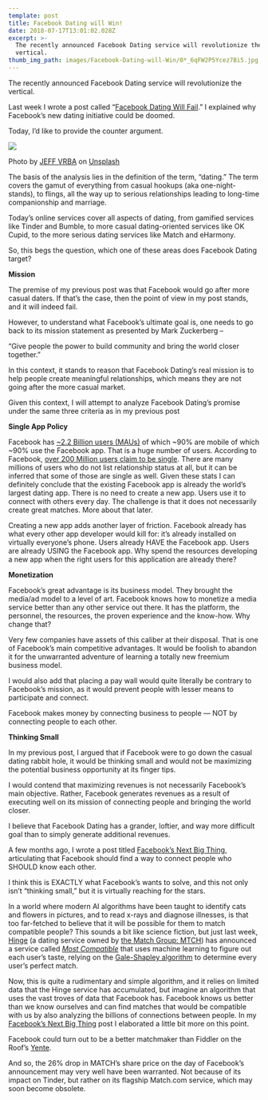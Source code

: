```yaml
---
template: post
title: Facebook Dating will Win!
date: 2018-07-17T13:01:02.028Z
excerpt: >-
  The recently announced Facebook Dating service will revolutionize the
  vertical.
thumb_img_path: images/Facebook-Dating-will-Win/0*_6qFW2P5Ycez7Bi5.jpg
---
```

The recently announced Facebook Dating service will revolutionize the vertical.

Last week I wrote a post called “[Facebook Dating Will Fail](https://medium.com/@ashafrir/facebook-dating-will-fail-fefb30625dff).” I explained why Facebook’s new dating initiative could be doomed.

Today, I’d like to provide the counter argument.

![](/images/Facebook-Dating-will-Win/0*_6qFW2P5Ycez7Bi5.jpg)

<figcaption>Photo by <a href="https://unsplash.com/@kokopupno1?utm_source=medium&amp;utm_medium=referral" data-href="https://unsplash.com/@kokopupno1?utm_source=medium&amp;utm_medium=referral" class="markup--anchor markup--figure-anchor" rel="photo-creator noopener" target="_blank">JEFF VRBA</a> on&nbsp;<a href="https://unsplash.com?utm_source=medium&amp;utm_medium=referral" data-href="https://unsplash.com?utm_source=medium&amp;utm_medium=referral" class="markup--anchor markup--figure-anchor" rel="photo-source noopener" target="_blank">Unsplash</a></figcaption>

The basis of the analysis lies in the definition of the term, “dating.” The term covers the gamut of everything from casual hookups (aka one-night-stands), to flings, all the way up to serious relationships leading to long-time companionship and marriage.

Today’s online services cover all aspects of dating, from gamified services like Tinder and Bumble, to more casual dating-oriented services like OK Cupid, to the more serious dating services like Match and eHarmony.

So, this begs the question, which one of these areas does Facebook Dating target?

**Mission**

The premise of my previous post was that Facebook would go after more casual daters. If that’s the case, then the point of view in my post stands, and it will indeed fail.

However, to understand what Facebook’s ultimate goal is, one needs to go back to its mission statement as presented by Mark Zuckerberg –

“Give people the power to build community and bring the world closer together.”

In this context, it stands to reason that Facebook Dating’s real mission is to help people create meaningful relationships, which means they are not going after the more casual market.

Given this context, I will attempt to analyze Facebook Dating’s promise under the same three criteria as in my previous post

**Single App Policy**

Facebook has [~2.2 Billion users (MAUs)](https://www.statista.com/statistics/264810/number-of-monthly-active-facebook-users-worldwide/) of which ~90% are mobile of which ~90% use the Facebook app. That is a huge number of users. According to Facebook, [over 200 Million users claim to be single](https://www.recode.net/2018/5/1/17307816/facebook-dating-app-opt-in-single-status-f8). There are many millions of users who do not list relationship status at all, but it can be inferred that some of those are single as well. Given these stats I can definitely conclude that the existing Facebook app is already the world’s largest dating app. There is no need to create a new app. Users use it to connect with others every day. The challenge is that it does not necessarily create great matches. More about that later.

Creating a new app adds another layer of friction. Facebook already has what every other app developer would kill for: it’s already installed on virtually everyone’s phone. Users already HAVE the Facebook app. Users are already USING the Facebook app. Why spend the resources developing a new app when the right users for this application are already there?

**Monetization**

Facebook’s great advantage is its business model. They brought the media/ad model to a level of art. Facebook knows how to monetize a media service better than any other service out there. It has the platform, the personnel, the resources, the proven experience and the know-how. Why change that?

Very few companies have assets of this caliber at their disposal. That is one of Facebook’s main competitive advantages. It would be foolish to abandon it for the unwarranted adventure of learning a totally new freemium business model.

I would also add that placing a pay wall would quite literally be contrary to Facebook’s mission, as it would prevent people with lesser means to participate and connect.

Facebook makes money by connecting business to people — NOT by connecting people to each other.

**Thinking Small**

In my previous post, I argued that if Facebook were to go down the casual dating rabbit hole, it would be thinking small and would not be maximizing the potential business opportunity at its finger tips.

I would contend that maximizing revenues is not necessarily Facebook’s main objective. Rather, Facebook generates revenues as a result of executing well on its mission of connecting people and bringing the world closer.

I believe that Facebook Dating has a grander, loftier, and way more difficult goal than to simply generate additional revenues.

A few months ago, I wrote a post titled [Facebook’s Next Big Thing](https://medium.com/@ashafrir/facebooks-next-big-thing-b701d9d99a6e), articulating that Facebook should find a way to connect people who SHOULD know each other.

I think this is EXACTLY what Facebook’s wants to solve, and this not only isn’t “thinking small,” but it is virtually reaching for the stars.

In a world where modern AI algorithms have been taught to identify cats and flowers in pictures, and to read x-rays and diagnose illnesses, is that too far-fetched to believe that it will be possible for them to match compatible people? This sounds a bit like science fiction, but just last week, [Hinge](https://hinge.co/) (a dating service owned by [the Match Group: MTCH](https://www.google.com/search?newwindow=1&tbm=fin&q=NASDAQ:+MTCH)) has announced a service called [*Most Compatible*](https://techcrunch.com/2018/07/11/hinge-employs-new-algorithm-to-find-your-most-compatible-match-for-you/) that uses machine learning to figure out each user’s taste, relying on the [Gale-Shapley algorithm](https://www.cs.princeton.edu/~wayne/kleinberg-tardos/pdf/01StableMatching.pdf) to determine every user’s perfect match.

Now, this is quite a rudimentary and simple algorithm, and it relies on limited data that the Hinge service has accumulated, but imagine an algorithm that uses the vast troves of data that Facebook has. Facebook knows us better than we know ourselves and can find matches that would be compatible with us by also analyzing the billions of connections between people. In my [Facebook’s Next Big Thing](https://medium.com/@ashafrir/facebooks-next-big-thing-b701d9d99a6e) post I elaborated a little bit more on this point.

Facebook could turn out to be a better matchmaker than Fiddler on the Roof’s [Yente](https://youtu.be/Y0ShvQ2fhKM?t=32s).

And so, the 26% drop in MATCH’s share price on the day of Facebook’s announcement may very well have been warranted. Not because of its impact on Tinder, but rather on its flagship Match.com service, which may soon become obsolete.
